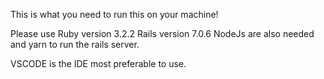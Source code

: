 
This is what you need to run this on your machine!

Please use Ruby version 3.2.2 Rails version 7.0.6 NodeJs are also needed and yarn to run the rails server.

VSCODE is the IDE most preferable to use.
